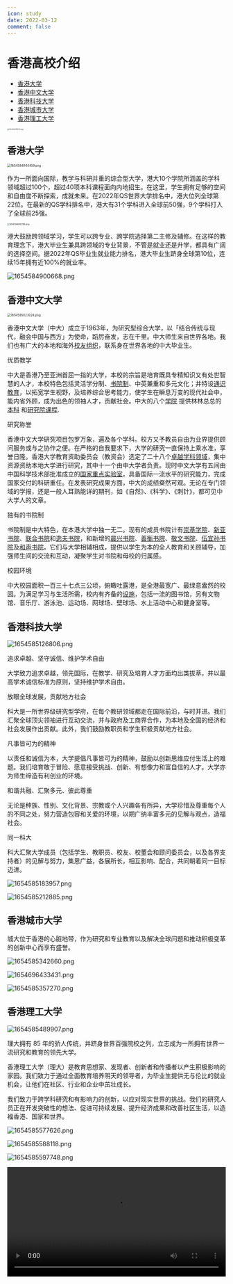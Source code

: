 ```yaml
---
icon: study
date: 2022-03-12
comment: false
---
```


# 香港高校介绍

- [香港大学](introduction.html#香港大学)
- [香港中文大学](introduction.html#香港中文大学)
- [香港科技大学](introduction.html#香港科技大学)
- [香港城市大学](introduction.html#香港城市大学)
- [香港理工大学](introduction.html#香港理工大学)

<img src="https://pic.hanjiaming.com.cn/2022/06/07/e8420fb27e99c.png" alt="1654540883121.png" style="zoom: 25%;" />

## 香港大学

<img src="https://pic.hanjiaming.com.cn/2022/06/07/8358f66268f78.png" alt="1654584944459.png" style="zoom:50%;" />

作为一所面向国际，教学与科研并重的综合型大学，港大10个学院所涵盖的学科领域超过100个，超过40项本科课程面向内地招生。在这里，学生拥有足够的空间和自由度不断探索，成就未来。在2022年QS世界大学排名中，港大位列全球第22位。在最新的QS学科排名中，港大有31个学科进入全球前50强，9个学科打入了全球前25强。

<img src="https://pic.hanjiaming.com.cn/2022/06/07/0d0e09291c6c5.png" alt="1654584840789.png" style="zoom: 33%;" />

港大鼓励跨领域学习，学生可以跨专业、跨学院选择第二主修及辅修。在这样的教育理念下，港大毕业生兼具跨领域的专业背景，不管是就业还是升学，都具有广阔的选择空间。据2022年QS毕业生就业能力排名，港大毕业生跻身全球第10位，连续15年拥有近100%的就业率。

![1654584900668.png](https://pic.hanjiaming.com.cn/2022/06/07/a3247cf69f9dc.png)

## 香港中文大学

<img src="https://pic.hanjiaming.com.cn/2022/06/07/cd15c0ffdbb29.png" alt="1654585023024.png" style="zoom:50%;" />

香港中文大学（中大）成立于1963年，为研究型综合大学，以「结合传统与现代，融会中国与西方」为使命，蹈厉奋发，志在千里。中大师生来自世界各地。我们也有广大的本地和海外[校友组织](https://www.cuhk.edu.hk/chinese/university/cuhk-alumni.html?name=alumni-network)，联系身在世界各地的中大毕业生。

优质教学

中大是香港乃至亚洲首屈一指的大学，本校的宗旨是培育既具专精知识又有处世智慧的人才，本校特色包括灵活学分制、[书院制](https://www.cuhk.edu.hk/chinese/college/system.html)、中英兼重和多元文化；并特设[通识教育](https://www.cuhk.edu.hk/chinese/aboutus/general-education.html)，以拓宽学生视野，及培养综合思考能力，使学生在瞬息万变的现代社会中，能内省外顾，成为出色的领袖人才，贡献社会。中大的八个[学院](https://www.cuhk.edu.hk/chinese/faculties/faculty-graduate-school.html) 提供林林总总的[本科](http://admission.cuhk.edu.hk/tc/) 和[研究院课程](https://www.gs.cuhk.edu.hk/admissions/).

研究称誉

香港中文大学研究项目包罗万象，遍及各个学科。校方又予教员自由为业界提供顾问服务或与之协作之便。在严格的自我要求下，大学的研究一直保持上乘水准，享誉日隆。香港大学教育资助委员会（教资会）选定了二十八个[卓越学科领域](https://www.cuhk.edu.hk/chinese/research/excellence.html)，集中资源资助本地大学进行研究，其中十一个由中大学者负责。现时中文大学有五间由中国科学技术部批准成立的[国家重点实验室](https://www.cuhk.edu.hk/chinese/research/laboratory.html)，具备国际一流水平的研究能力，完成国家交付的科研重任。在发表研究成果方面，中大的成绩粲然可观。无论在专门领域的学报，还是一般人耳熟能详的期刊，如《自然》、《科学》、《刺针》，都可见中大学人的文章。

独有的书院制

书院制是中大特色，在本港大学中独一无二。现有的成员书院计有[崇基学院](https://www.cuhk.edu.hk/chinese/college/chung-chi-college.html)、[新亚书院](https://www.cuhk.edu.hk/chinese/college/new-asia-college.html)、[联合书院](https://www.cuhk.edu.hk/chinese/college/united-college.html)和[逸夫书院](https://www.cuhk.edu.hk/chinese/college/shaw-college.html)，和新增的[晨兴书院](https://www.cuhk.edu.hk/chinese/college/morningside-college.html)、[善衡书院](https://www.cuhk.edu.hk/chinese/college/shho-college.html)、[敬文书院](https://www.cuhk.edu.hk/chinese/college/c-w-chu-college.html)、[伍宜孙书院](https://www.cuhk.edu.hk/chinese/college/wu-yee-sun-college.html)及[和声书院](https://www.cuhk.edu.hk/chinese/college/lee-woo-sing-college.html)。它们与大学相辅相成，提供以学生为本的全人教育和关顾辅导，加强师生间的交流和互动，凝聚学生对书院和母校的归属感。

校园环境

中大校园面积一百三十七点三公顷，俯瞰吐露港，是全港最宽广、最绿意盎然的校园。为满足学习与生活所需，校内有齐备的[设施](https://www.cuhk.edu.hk/chinese/campus/accommodation.html)，包括一流的图书馆，另有文物馆、音乐厅、游泳池、运动场、网球场、壁球场、水上活动中心和健身室等。

## 香港科技大学

![1654585126806.png](https://pic.hanjiaming.com.cn/2022/06/07/b5c0b2518acb0.png)

追求卓越、坚守诚信、维护学术自由

大学致力追求卓越，领先国际，在教学、研究及培育人才方面均出类拔萃，并以最高学术诚信标准为原则，坚持维护学术自由。

放眼全球发展，贡献地方社会

科大是一所世界级研究型学府，在每个教研领域都走在国际前沿，与时并进。我们汇聚全球顶尖领袖进行互动交流，并与政府及工商界合作，为本地及全国的经济和社会发展作出贡献。此外，我们鼓励教职员和学生积极贡献地方社会。

凡事皆可为的精神

以责任和诚信为本，大学提倡凡事皆可为的精神，鼓励以创新思维应付生活上的难题。我们培育敢于冒险、愿意接受挑战、创新、有想像力和富自信的人才。大学亦为师生缔造有利创业的环境。

和谐共融、汇聚多元、彼此尊重

无论是种族、性别、文化背景、宗教或个人兴趣各有所异，大学珍惜及尊重每个人的不同之处，努力营造包容和关爱的环境，以期广纳丰富多元的见解与观点，造福社会。

同一科大

科大汇聚大学成员（包括学生、教职员、校友、校董会和顾问委员会，以及各界支持者）的见解与努力，集思广益，各展所长，相互影响、配合，共同朝着同一目标迈进。

![1654585183957.png](https://pic.hanjiaming.com.cn/2022/06/07/fbd50d607d427.png)

![1654585212885.png](https://pic.hanjiaming.com.cn/2022/06/07/b8d0c058c16d2.png)

## 香港城市大学

城大位于香港的心脏地带，作为研究和专业教育以及解决全球问题和推动积极变革的创新中心而享有盛誉。

![1654585342660.png](https://pic.hanjiaming.com.cn/2022/06/07/4461eec144e26.png)

![1654696433431.png](https://pic.hanjiaming.com.cn/2022/06/08/92c49bbb90c21.png)

![1654585357270.png](https://pic.hanjiaming.com.cn/2022/06/07/28ee21aba446c.png)

## 香港理工大学

![1654585489907.png](https://pic.hanjiaming.com.cn/2022/06/07/ecd29ec51c01f.png)

理大拥有 85 年的骄人传统，并跻身世界百强院校之列，立志成为一所拥有世界一流研究和教育的领先大学。

香港理工大学（理大）是教育思想家、发现者、创新者和传播者以产生积极影响的家园。我们致力于通过全面教育培养明天的领导者，为毕业生提供无与伦比的就业机会，让他们在社区、行业和企业中茁壮成长。

我们致力于跨学科研究和有影响力的创新，以应对现实世界的挑战。我们的研究人员正在开发突破性的想法、促进可持续发展、提升经济成果和改善社区生活，以造福香港、国家和世界。

![1654585577626.png](https://pic.hanjiaming.com.cn/2022/06/07/7ed406c248b0e.png)

![1654585588118.png](https://pic.hanjiaming.com.cn/2022/06/07/7d7c19e8b2425.png)

![1654585597748.png](https://pic.hanjiaming.com.cn/2022/06/07/d12fdc627f28b.png)

<video src="https://pic.hanjiaming.com.cn/2022/06/07/5212e546d609f.mp4" alt="About PolyU_not finish.mp4" width = "100%" autoplay/>